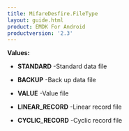```yaml
---
title: MifareDesfire.FileType
layout: guide.html
product: EMDK For Android
productversion: '2.3'
---
```




**Values:**

* **STANDARD** -Standard data file

* **BACKUP** -Back up data file

* **VALUE** -Value file

* **LINEAR_RECORD** -Linear record file

* **CYCLIC_RECORD** -Cyclic record file













